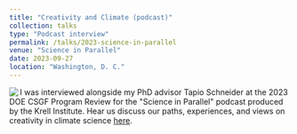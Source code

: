 ```yaml
---
title: "Creativity and Climate (podcast)"
collection: talks
type: "Podcast interview"
permalink: /talks/2023-science-in-parallel
venue: "Science in Parallel"
date: 2023-09-27
location: "Washington, D. C."
---
```


<img align="left" src="./images/ScienceinParallel.png"> I was interviewed alongside my PhD advisor Tapio Schneider at the 2023 DOE CSGF Program Review for the "Science in Parallel" podcast produced by the Krell Institute. Hear us discuss our paths, experiences, and views on creativity in climate science [here](https://scienceinparallel.libsyn.com/season-4-episode-1-climate-modeling).
